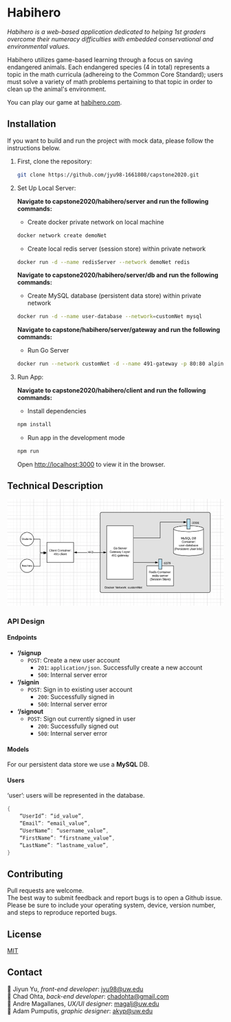 # Habihero

*Habihero is a web-based application dedicated to helping 1st graders overcome their numeracy difficulties with embedded conservational and environmental values.*
  
Habihero utilizes game-based learning through a focus on saving endangered animals.
Each endangered species (4 in total) represents a topic in the math curricula (adhereing to the Common Core Standard);
users must solve a variety of math problems pertaining to that topic in order to clean up the animal's environment.  

You can play our game at [habihero.com](https://habihero.com).  

## Installation
  
If you want to build and run the project with mock data, please follow the instructions below.  

1. First, clone the repository:  

    ```bash
    git clone https://github.com/jyu98-1661808/capstone2020.git
    ```

2. Set Up Local Server:

    **Navigate to capstone2020/habihero/server and run the following commands:**  

    * Create docker private network on local machine  

    ```bash
    docker network create demoNet
    ```

    * Create local redis server (session store) within private network

    ```bash
    docker run -d --name redisServer --network demoNet redis
    ```

    **Navigate to capstone2020/habihero/server/db and run the following commands:**  

    * Create MySQL database (persistent data store) within private network  

    ```bash
    docker run -d --name user-database --network=customNet mysql
    ```

    **Navigate to capstone/habihero/server/gateway and run the following commands:**  

    * Run Go Server

    ```bash
    docker run --network customNet -d --name 491-gateway -p 80:80 alpine
    ```

3. Run App:

    **Navigate to capstone2020/habihero/client and run the following commands:**  

    * Install dependencies

    ```bash
    npm install
    ```

    * Run app in the development mode

    ```bash
    npm run
    ```

    Open [http://localhost:3000](http://localhost:3000) to view it in the browser.  

## Technical Description

![project-diagram](491-diagram.png)

### API Design

#### Endpoints

* **‘/signup**
  * `POST`: Create a new user account
    * `201`: `application/json`. Successfully create a new account
    * `500`: Internal server error
* **‘/signin**
  * `POST`: Sign in to existing user account
    * `200`: Successfully signed in
    * `500`: Internal server error
* **‘/signout**
  * `POST`: Sign out currently signed in user
    * `200`: Successfully signed out
    * `500`: Internal server error

#### Models

For our persistent data store we use a **MySQL** DB.

#### Users

‘user’: users will be represented in the database.

```go
{
    “UserId”: “id_value”,
    “Email”: “email_value”,
    “UserName”: “username_value”,
    “FirstName”: “firstname_value”,
    “LastName”: “lastname_value”,
}
```

## Contributing

Pull requests are welcome.  
The best way to submit feedback and report bugs is to open a Github issue.  
Please be sure to include your operating system, device, version number, and steps to reproduce reported bugs.  

## License

[MIT](https://choosealicense.com/licenses/mit/)

## Contact

:tiger: Jiyun Yu, *front-end developer*: jyu98@uw.edu </br>
:rabbit: Chad Ohta, *back-end developer*: chadohta@gmail.com </br>
:dog: Andre Magallanes, *UX/UI designer*: magalj@uw.edu </br>
:panda_face: Adam Pumputis, *graphic designer*: akyp@uw.edu </br>
